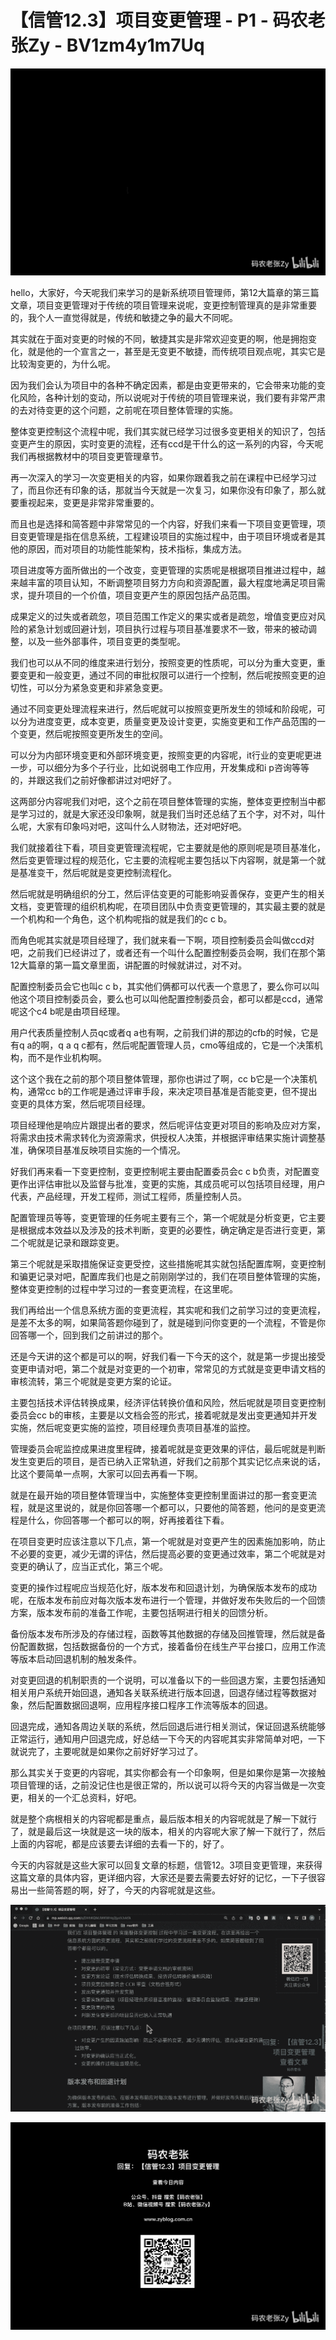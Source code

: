 # 【信管12.3】项目变更管理 - P1 - 码农老张Zy - BV1zm4y1m7Uq

![](img/ae30e589935966aa0af355e546b058d7_0.png)

hello，大家好，今天呢我们来学习的是新系统项目管理师，第12大篇章的第三篇文章，项目变更管理对于传统的项目管理来说呢，变更控制管理真的是非常重要的，我个人一直觉得就是，传统和敏捷之争的最大不同呢。

其实就在于面对变更的时候的不同，敏捷其实是非常欢迎变更的啊，他是拥抱变化，就是他的一个宣言之一，甚至是无变更不敏捷，而传统项目观点呢，其实它是比较淘变更的，为什么呢。

因为我们会认为项目中的各种不确定因素，都是由变更带来的，它会带来功能的变化风险，各种计划的变动，所以说呢对于传统的项目管理来说，我们要有非常严肃的去对待变更的这个问题，之前呢在项目整体管理的实施。

整体变更控制这个流程中呢，我们其实就已经学习过很多变更相关的知识了，包括变更产生的原因，实时变更的流程，还有ccd是干什么的这一系列的内容，今天呢我们再根据教材中的项目变更管理章节。

再一次深入的学习一次变更相关的内容，如果你跟着我之前在课程中已经学习过了，而且你还有印象的话，那就当今天就是一次复习，如果你没有印象了，那么就要重视起来，变更是非常非常重要的。

而且也是选择和简答题中非常常见的一个内容，好我们来看一下项目变更管理，项目变更管理是指在信息系统，工程建设项目的实施过程中，由于项目环境或者是其他的原因，而对项目的功能性能架构，技术指标，集成方法。

项目进度等方面所做出的一个改变，变更管理的实质呢是根据项目推进过程中，越来越丰富的项目认知，不断调整项目努力方向和资源配置，最大程度地满足项目需求，提升项目的一个价值，项目变更产生的原因包括产品范围。

成果定义的过失或者疏忽，项目范围工作定义的果实或者是疏忽，增值变更应对风险的紧急计划或回避计划，项目执行过程与项目基准要求不一致，带来的被动调整，以及一些外部事件，项目变更的类型呢。

我们也可以从不同的维度来进行划分，按照变更的性质呢，可以分为重大变更，重要变更和一般变更，通过不同的审批权限可以进行一个控制，然后呢按照变更的迫切性，可以分为紧急变更和非紧急变更。

通过不同变更处理流程来进行，然后呢就可以按照变更所发生的领域和阶段呢，可以分为进度变更，成本变更，质量变更及设计变更，实施变更和工作产品范围的一个变更，然后呢按照变更所发生的空间。

可以分为内部环境变更和外部环境变更，按照变更的内容呢，it行业的变更呢更进一步，可以细分为多个子行业，比如说弱电工作应用，开发集成和i p咨询等等的，并跟这我们之前好像都讲过对吧好了。

这两部分内容呢我们对吧，这个之前在项目整体管理的实施，整体变更控制当中都是学习过的，就是大家还没印象啊，就是我们当时还总结了五个字，对不对，叫什么呢，大家有印象吗对吧，这叫什么人财物法，还对吧好吧。

我们就接着往下看，项目变更管理流程呢，它主要就是他的原则呢是项目基准化，然后变更管理过程的规范化，它主要的流程呢主要包括以下内容啊，就是第一个就是基准变干，然后呢就是变更控制流程化。

然后呢就是明确组织的分工，然后评估变更的可能影响妥善保存，变更产生的相关文档，变更管理的组织机构呢，在项目团队中负责变更管理的，其实最主要的就是一个机构和一个角色，这个机构呢指的就是我们的c c b。

而角色呢其实就是项目经理了，我们就来看一下啊，项目控制委员会叫做ccd对吧，之前我们已经讲过了，或者还有一个叫什么配置控制委员会啊，我们在那个第12大篇章的第一篇文章里面，讲配置的时候就讲过，对不对。

配置控制委员会它也叫c c b，其实他们俩都可以代表一个意思了，要么你可以叫他这个项目控制委员会，要么也可以叫他配置控制委员会，都可以都是ccd，通常呢这个c4 b呢是由项目经理。

用户代表质量控制人员qc或者q a也有啊，之前我们讲的那边的cfb的时候，它是有q a的啊，q a q c都有，然后呢配置管理人员，cmo等组成的，它是一个决策机构，而不是作业机构啊。

这个这个我在之前的那个项目整体管理，那你也讲过了啊，cc b它是一个决策机构，通常cc b的工作呢是通过评审手段，来决定项目基准是否能变更，但不提出变更的具体方案，然后呢项目经理。

项目经理他是响应片跟提出者的要求，然后呢评估变更对项目的影响及应对方案，将需求由技术需求转化为资源需求，供授权人决策，并根据评审结果实施计调整基准，确保项目基准反映项目实施的一个情况。

好我们再来看一下变更控制，变更控制呢主要由配置委员会c c b负责，对配置变更作出评估审批以及监督与批准，变更的实施，其成员呢可以包括项目经理，用户代表，产品经理，开发工程师，测试工程师，质量控制人员。

配置管理员等等，变更管理的任务呢主要有三个，第一个呢就是分析变更，它主要是根据成本效益以及涉及的技术判断，变更的必要性，确定确定是否进行变更，第二个呢就是记录和跟踪变更。

第三个呢就是采取措施保证变更受控，这些措施呢其实就包括配置库啊，变更控制和骗更记录对吧，配置库我们也是之前刚刚学过的，我们在项目整体管理的实施，整体变更控制的过程中学习过的一套变更流程，在这里呢。

我们再给出一个信息系统方面的变更流程，其实呢和我们之前学习过的变更流程，是差不太多的啊，如果简答题你碰到了，就是碰到问你变更的一个流程，不管是你回答哪一个，回到我们之前讲过的那个。

还是今天讲的这个都是可以的啊，好我们看一下今天的这个，就是第一步提出接受变更申请对吧，第二个就是对变更的一个初审，常常见的方式就是变更申请文档的审核流转，第三个呢就是变更方案的论证。

主要包括技术评估转换成果，经济评估转换价值和风险，然后呢就是项目变更控制委员会cc b的审核，主要是以文档会签的形式，接着呢就是发出变更通知并开发实施，然后呢变更实施的监控，项目经理负责项目基准的监控。

管理委员会呢监控成果进度里程碑，接着呢就是变更效果的评估，最后呢就是判断发生变更后的项目，是否已纳入正常轨道，好我们之前那个其实记忆点来说的话，比这个要简单一点啊，大家可以回去再看一下啊。

就是在最开始的项目整体管理当中，实施整体变更控制里面讲过的那一套变更流程，就是这里说的，就是你回答哪一个都可以，只要他的简答题，他问的是变更流程是什么，你回答哪一个都可以的啊，好再接着往下看。

在项目变更时应该注意以下几点，第一个呢就是对变更产生的因素施加影响，防止不必要的变更，减少无谓的评估，然后提高必要的变更通过效率，第二个呢就是对变更的确认了，应当正式化，第三个呢。

变更的操作过程呢应当规范化好，版本发布和回退计划，为确保版本发布的成功呢，在版本发布前应对每次版本发布进行一个管理，并做好发布失败后的一个回馈方案，版本发布前的准备工作呢，主要包括啊进行相关的回馈分析。

备份版本发布所涉及的存储过程，函数等其他数据的存储及回推管理，然后就是备份配置数据，包括数据备份的一个方式，接着备份在线生产平台接口，应用工作流等版本启动回退机制的触发条件。

对变更回退的机制职责的一个说明，可以准备以下的一些回退方案，主要包括通知相关用户系统开始回退，通知各关联系统进行版本回退，回退存储过程等数据对象，然后配置数据回退啊，应用程序接口程序工作流等版本的回退。

回退完成，通知各周边关联的系统，然后回退后进行相关测试，保证回退系统能够正常运行，通知用户回退完成，好总结一下今天的内容呢其实非常简单对吧，一下就说完了，主要呢就是如果你之前好好学习过了。

那么其实关于变更的内容呢，其实你都会有一个印象啊，但是如果你是第一次接触项目管理的话，之前没记住也是很正常的，所以说可以将今天的内容当做是一次变更，相关的一个汇总资料，好吧。

就是整个病根相关的内容呢都是重点，最后版本相关的内容呢就是了解一下就行了，就是最后这一块就是这一块的版本，相关的内容呢大家了解一下就行了，然后上面的内容呢，都是应该要去详细的去看一下的，好了。

今天的内容就是这些大家可以回复文章的标题，信管12。3项目变更管理，来获得这篇文章的具体内容，更详细内容，大家还是要去需要去好好的记忆，一下子很容易出一些简答题的啊，好了，今天的内容呢就是这些。



![](img/ae30e589935966aa0af355e546b058d7_2.png)

![](img/ae30e589935966aa0af355e546b058d7_3.png)
